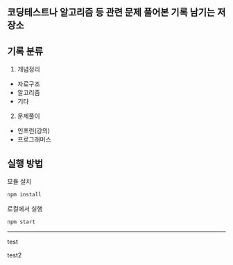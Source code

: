 ## 코딩테스트나 알고리즘 등 관련 문제 풀어본 기록 남기는 저장소

## 기록 분류

1. 개념정리

- 자료구조
- 알고리즘
- 기타

2. 문제풀이

- 인프런(강의)
- 프로그래머스

## 실행 방법

모듈 설치

```bash
npm install
```

로컬에서 실행

```bash
npm start
```

---

test

test2
